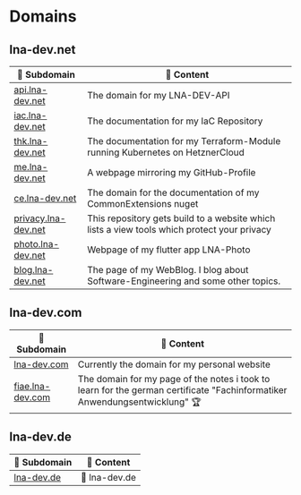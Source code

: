 # Domains

## lna-dev.net

|🔗 Subdomain|📃 Content|
|---|---|
|[api.lna-dev.net](https://api.lna-dev.net/swagger)|The domain for my LNA-DEV-API|
|[iac.lna-dev.net](https://iac.ln-dev.net)|The documentation for my IaC Repository|
|[thk.lna-dev.net](https://thk.lna-dev.net)|The documentation for my Terraform-Module running Kubernetes on HetznerCloud|
|[me.lna-dev.net](https://me.lna-dev.net)|A webpage mirroring my GitHub-Profile|
|[ce.lna-dev.net](https://ce.lna-dev.net)|The domain for the documentation of my CommonExtensions nuget|
|[privacy.lna-dev.net](https://privacy.lna-dev.net)|This repository gets build to a website which lists a view tools which protect your privacy|
|[photo.lna-dev.net](https://photo.lna-dev.net)|Webpage of my flutter app LNA-Photo|
|[blog.lna-dev.net](https://blog.lna-dev.net)|The page of my WebBlog. I blog about Software-Engineering and some other topics.|

## lna-dev.com

|🔗 Subdomain|📃 Content|
|---|---|
|[lna-dev.com](https://lna-dev.com)|Currently the domain for my personal website|
|[fiae.lna-dev.com](https://fiae.lna-dev.com)|The domain for my page of the notes i took to learn for the german certificate "Fachinformatiker Anwendungsentwicklung" 🏆|

## lna-dev.de

|🔗 Subdomain|📃 Content|
|---|---|
|[lna-dev.de](https://lna-dev.de)|🔗 lna-dev.de|
